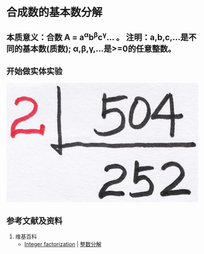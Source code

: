 # 合成数的基本数分解

## 本质意义：合数 A = a<sup>α</sup>b<sup>β</sup>c<sup>γ</sup>... 。 注明：a,b,c,...是不同的基本数(质数); α,β,γ,...是>=0的任意整数。 

## 开始做实体实验

![](/images/数论/基本数和合成数/合成数的基本数分解/1a1.jpg)

## 参考文献及资料

1. 维基百科
	- [Integer factorization](https://en.wikipedia.org/wiki/Integer_factorization) | [整数分解](https://zh.wikipedia.org/wiki/整数分解) 





